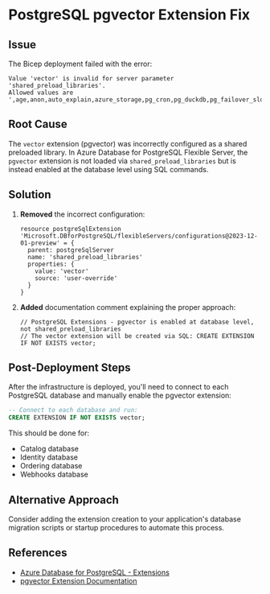 # PostgreSQL pgvector Extension Fix

## Issue
The Bicep deployment failed with the error:
```
Value 'vector' is invalid for server parameter 'shared_preload_libraries'. 
Allowed values are ',age,anon,auto_explain,azure_storage,pg_cron,pg_duckdb,pg_failover_slots,pg_hint_plan,pg_partman_bgw,pg_prewarm,pg_squeeze,pg_stat_statements,pgaudit,pglogical,timescaledb,wal2json'.
```

## Root Cause
The `vector` extension (pgvector) was incorrectly configured as a shared preloaded library. In Azure Database for PostgreSQL Flexible Server, the `pgvector` extension is not loaded via `shared_preload_libraries` but is instead enabled at the database level using SQL commands.

## Solution
1. **Removed** the incorrect configuration:
   ```bicep
   resource postgreSqlExtension 'Microsoft.DBforPostgreSQL/flexibleServers/configurations@2023-12-01-preview' = {
     parent: postgreSqlServer
     name: 'shared_preload_libraries'
     properties: {
       value: 'vector'
       source: 'user-override'
     }
   }
   ```

2. **Added** documentation comment explaining the proper approach:
   ```bicep
   // PostgreSQL Extensions - pgvector is enabled at database level, not shared_preload_libraries
   // The vector extension will be created via SQL: CREATE EXTENSION IF NOT EXISTS vector;
   ```

## Post-Deployment Steps
After the infrastructure is deployed, you'll need to connect to each PostgreSQL database and manually enable the pgvector extension:

```sql
-- Connect to each database and run:
CREATE EXTENSION IF NOT EXISTS vector;
```

This should be done for:
- Catalog database
- Identity database  
- Ordering database
- Webhooks database

## Alternative Approach
Consider adding the extension creation to your application's database migration scripts or startup procedures to automate this process.

## References
- [Azure Database for PostgreSQL - Extensions](https://docs.microsoft.com/en-us/azure/postgresql/flexible-server/concepts-extensions)
- [pgvector Extension Documentation](https://github.com/pgvector/pgvector)